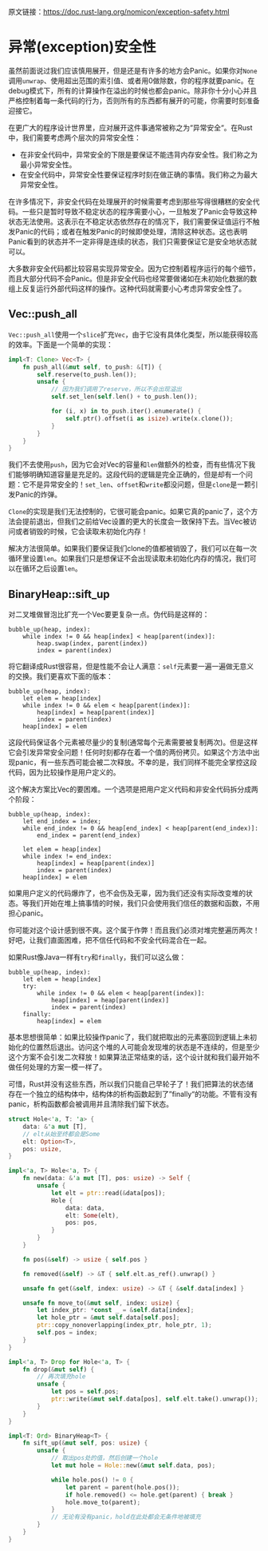 原文链接：<https://doc.rust-lang.org/nomicon/exception-safety.html>

# 异常(exception)安全性

虽然前面说过我们应该慎用展开，但是还是有许多的地方会Panic。如果你对`None`调用`unwrap`、使用超出范围的索引值、或者用0做除数，你的程序就要panic。在debug模式下，所有的计算操作在溢出的时候也都会panic。除非你十分小心并且严格控制着每一条代码的行为，否则所有的东西都有展开的可能，你需要时刻准备迎接它。

在更广大的程序设计世界里，应对展开这件事通常被称之为“异常安全“。在Rust中，我们需要考虑两个层次的异常安全性：

- 在非安全代码中，异常安全的下限是要保证不能违背内存安全性。我们称之为最小异常安全性。
- 在安全代码中，异常安全性要保证程序时刻在做正确的事情。我们称之为最大异常安全性。

在许多情况下，非安全代码在处理展开的时候需要考虑到那些写得很糟糕的安全代码。一些只是暂时导致不稳定状态的程序需要小心，一旦触发了Panic会导致这种状态无法使用。这表示在不稳定状态依然存在的情况下，我们需要保证值运行不触发Panic的代码；或者在触发Panic的时候即使处理，清除这种状态。这也表明Panic看到的状态并不一定非得是连续的状态，我们只需要保证它是安全地状态就可以。

大多数非安全代码都比较容易实现异常安全。因为它控制着程序运行的每个细节，而且大部分代码不会Panic。但是非安全代码也经常要做诸如在未初始化数据的数组上反复运行外部代码这样的操作。这种代码就需要小心考虑异常安全性了。

## Vec::push_all

`Vec::push_all`使用一个`slice`扩充`Vec`，由于它没有具体化类型，所以能获得较高的效率。下面是一个简单的实现：

``` Rust
impl<T: Clone> Vec<T> {
    fn push_all(&mut self, to_push: &[T]) {
        self.reserve(to_push.len());
        unsafe {
            // 因为我们调用了reserve，所以不会出现溢出
            self.set_len(self.len() + to_push.len());

            for (i, x) in to_push.iter().enumerate() {
                self.ptr().offset(i as isize).write(x.clone());
            }
        }
    }
}
```

我们不去使用`push`，因为它会对Vec的容量和`len`做额外的检查，而有些情况下我们能够明确知道容量是充足的。这段代码的逻辑是完全正确的，但是却有一个问题：它不是异常安全的！`set_len`、`offset`和`write`都没问题，但是`clone`是一颗引发Panic的炸弹。

`Clone`的实现是我们无法控制的，它很可能会panic。如果它真的panic了，这个方法会提前退出，但我们之前给Vec设置的更大的长度会一致保持下去。当Vec被访问或者销毁的时候，它会读取未初始化内存！

解决方法很简单。如果我们要保证我们clone的值都被销毁了，我们可以在每一次循环里设置`len`。如果我们只是想保证不会出现读取未初始化内存的情况，我们可以在循环之后设置`len`。

## BinaryHeap::sift_up

对二叉堆做冒泡比扩充一个Vec要更复杂一点。伪代码是这样的：

```
bubble_up(heap, index):
    while index != 0 && heap[index] < heap[parent(index)]:
        heap.swap(index, parent(index))
        index = parent(index)
```

将它翻译成Rust很容易，但是性能不会让人满意：`self`元素要一遍一遍做无意义的交换。我们更喜欢下面的版本：

```
bubble_up(heap, index):
    let elem = heap[index]
    while index != 0 && elem < heap[parent(index)]:
        heap[index] = heap[parent(index)]
        index = parent(index)
    heap[index] = elem
```

这段代码保证各个元素被尽量少的复制(通常每个元素需要被复制两次)。但是这样它会引发异常安全问题！任何时刻都存在着一个值的两份拷贝。如果这个方法中出现panic，有一些东西可能会被二次释放。不幸的是，我们同样不能完全掌控这段代码，因为比较操作是用户定义的。

这个解决方案比Vec的要困难。一个选项是把用户定义代码和非安全代码拆分成两个阶段：

```
bubble_up(heap, index):
    let end_index = index;
    while end_index != 0 && heap[end_index] < heap[parent(end_index)]:
        end_index = parent(end_index)

    let elem = heap[index]
    while index != end_index:
        heap[index] = heap[parent(index)]
        index = parent(index)
    heap[index] = elem
```

如果用户定义的代码爆炸了，也不会伤及无辜，因为我们还没有实际改变堆的状态。等我们开始在堆上搞事情的时候，我们只会使用我们信任的数据和函数，不用担心panic。

你可能对这个设计感到很不爽。这个属于作弊！而且我们必须对堆完整遍历两次！好吧，让我们直面困难，把不信任代码和不安全代码混合在一起。

如果Rust像Java一样有`try`和`finally`，我们可以这么做：

```
bubble_up(heap, index):
    let elem = heap[index]
    try:
        while index != 0 && elem < heap[parent(index)]:
            heap[index] = heap[parent(index)]
            index = parent(index)
    finally:
        heap[index] = elem
```

基本思想很简单：如果比较操作panic了，我们就把取出的元素塞回到逻辑上未初始化的位置然后退出。访问这个堆的人可能会发现堆的状态是不连续的，但是至少这个方案不会引发二次释放！如果算法正常结束的话，这个设计就和我们最开始不做任何处理的方案一模一样了。

可惜，Rust并没有这些东西，所以我们只能自己早轮子了！我们把算法的状态储存在一个独立的结构体中，结构体的析构函数起到了”finally“的功能。不管有没有panic，析构函数都会被调用并且清除我们留下状态。

``` Rust
struct Hole<'a, T: 'a> {
    data: &'a mut [T],
    // elt从始至终都会是Some
    elt: Option<T>,
    pos: usize,
}

impl<'a, T> Hole<'a, T> {
    fn new(data: &'a mut [T], pos: usize) -> Self {
        unsafe {
            let elt = ptr::read(&data[pos]);
            Hole {
                data: data,
                elt: Some(elt),
                pos: pos,
            }
        }
    }

    fn pos(&self) -> usize { self.pos }

    fn removed(&self) -> &T { self.elt.as_ref().unwrap() }

    unsafe fn get(&self, index: usize) -> &T { &self.data[index] }

    unsafe fn move_to(&mut self, index: usize) {
        let index_ptr: *const _ = &self.data[index];
        let hole_ptr = &mut self.data[self.pos];
        ptr::copy_nonoverlapping(index_ptr, hole_ptr, 1);
        self.pos = index;
    }
}

impl<'a, T> Drop for Hole<'a, T> {
    fn drop(&mut self) {
        // 再次填充hole
        unsafe {
            let pos = self.pos;
            ptr::write(&mut self.data[pos], self.elt.take().unwrap());
        }
    }
}

impl<T: Ord> BinaryHeap<T> {
    fn sift_up(&mut self, pos: usize) {
        unsafe {
            // 取出pos处的值，然后创建一个hole
            let mut hole = Hole::new(&mut self.data, pos);

            while hole.pos() != 0 {
                let parent = parent(hole.pos());
                if hole.removed() <= hole.get(parent) { break }
                hole.move_to(parent);
            }
            // 无论有没有panic，hold在此处都会无条件地被填充
        }
    }
}
```